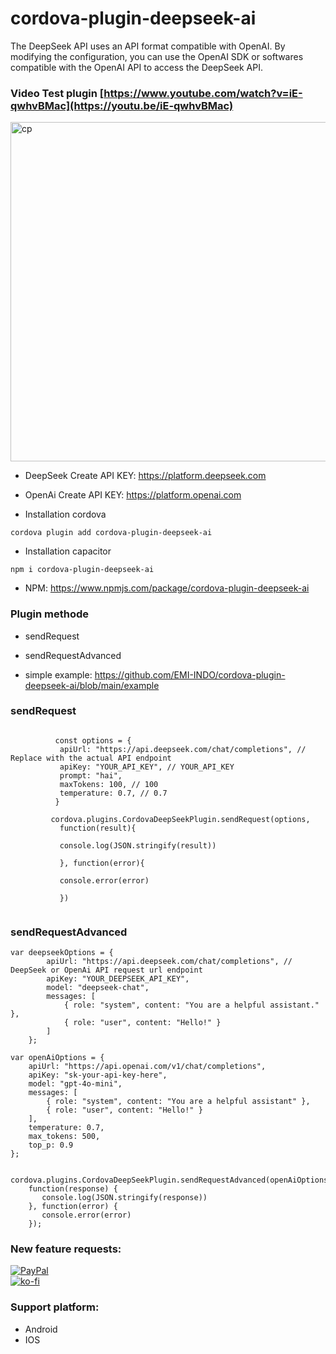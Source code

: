 # cordova-plugin-deepseek-ai
 

 The DeepSeek API uses an API format compatible with OpenAI. By modifying the configuration, you can use the OpenAI SDK or softwares compatible with the OpenAI API to access the DeepSeek API.

### Video Test plugin [https://www.youtube.com/watch?v=iE-qwhvBMac](https://youtu.be/iE-qwhvBMac)
 
<img width="543" alt="cp" src="https://github.com/user-attachments/assets/31eda0e0-03c2-435b-979f-195e0c747496">



- DeepSeek Create API KEY: https://platform.deepseek.com
- OpenAi Create API KEY: https://platform.openai.com

- Installation cordova
```
cordova plugin add cordova-plugin-deepseek-ai
```

- Installation capacitor
```
npm i cordova-plugin-deepseek-ai
```

- NPM: https://www.npmjs.com/package/cordova-plugin-deepseek-ai

### Plugin methode
- sendRequest
- sendRequestAdvanced
 
- simple example: https://github.com/EMI-INDO/cordova-plugin-deepseek-ai/blob/main/example


### sendRequest
```

          const options = {
           apiUrl: "https://api.deepseek.com/chat/completions", // Replace with the actual API endpoint
           apiKey: "YOUR_API_KEY", // YOUR_API_KEY
           prompt: "hai",
           maxTokens: 100, // 100
           temperature: 0.7, // 0.7
          }

         cordova.plugins.CordovaDeepSeekPlugin.sendRequest(options,
           function(result){

           console.log(JSON.stringify(result))

           }, function(error){

           console.error(error)

           })


```


### sendRequestAdvanced

```
var deepseekOptions = {
        apiUrl: "https://api.deepseek.com/chat/completions", // DeepSeek or OpenAi API request url endpoint
        apiKey: "YOUR_DEEPSEEK_API_KEY",
        model: "deepseek-chat",
        messages: [
            { role: "system", content: "You are a helpful assistant." },
            { role: "user", content: "Hello!" }
        ]
    };

var openAiOptions = {
    apiUrl: "https://api.openai.com/v1/chat/completions",
    apiKey: "sk-your-api-key-here",
    model: "gpt-4o-mini",
    messages: [
        { role: "system", content: "You are a helpful assistant" },
        { role: "user", content: "Hello!" }
    ],
    temperature: 0.7,
    max_tokens: 500,
    top_p: 0.9
};

    cordova.plugins.CordovaDeepSeekPlugin.sendRequestAdvanced(openAiOptions,
    function(response) {
       console.log(JSON.stringify(response))
    }, function(error) {
       console.error(error)
    });

```


### New feature requests: 

[![PayPal](https://img.shields.io/badge/PayPal-00457C?style=for-the-badge&logo=paypal&logoColor=white)](https://paypal.me/emiindo)  
  [![ko-fi](https://ko-fi.com/img/githubbutton_sm.svg)](https://ko-fi.com/F1F16NI8H)

  ### Support platform: 
  - Android
  - IOS
